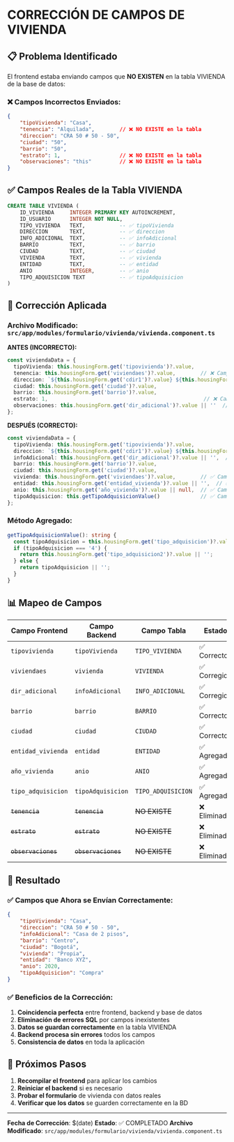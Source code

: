 # CORRECCIÓN DE CAMPOS DE VIVIENDA

## 📋 Problema Identificado

El frontend estaba enviando campos que **NO EXISTEN** en la tabla VIVIENDA de la base de datos:

### ❌ Campos Incorrectos Enviados:
```json
{
    "tipoVivienda": "Casa",
    "tenencia": "Alquilada",        // ❌ NO EXISTE en la tabla
    "direccion": "CRA 50 # 50 - 50",
    "ciudad": "50",
    "barrio": "50",
    "estrato": 1,                   // ❌ NO EXISTE en la tabla
    "observaciones": "this"         // ❌ NO EXISTE en la tabla
}
```

## ✅ Campos Reales de la Tabla VIVIENDA

```sql
CREATE TABLE VIVIENDA (
    ID_VIVIENDA     INTEGER PRIMARY KEY AUTOINCREMENT,
    ID_USUARIO      INTEGER NOT NULL,
    TIPO_VIVIENDA   TEXT,           -- ✅ tipoVivienda
    DIRECCION       TEXT,           -- ✅ direccion
    INFO_ADICIONAL  TEXT,           -- ✅ infoAdicional
    BARRIO          TEXT,           -- ✅ barrio
    CIUDAD          TEXT,           -- ✅ ciudad
    VIVIENDA        TEXT,           -- ✅ vivienda
    ENTIDAD         TEXT,           -- ✅ entidad
    ANIO            INTEGER,        -- ✅ anio
    TIPO_ADQUISICION TEXT           -- ✅ tipoAdquisicion
)
```

## 🔧 Corrección Aplicada

### Archivo Modificado: `src/app/modules/formulario/vivienda/vivienda.component.ts`

**ANTES (INCORRECTO):**
```typescript
const viviendaData = {
  tipoVivienda: this.housingForm.get('tipovivienda')?.value,
  tenencia: this.housingForm.get('viviendaes')?.value,        // ❌ Campo incorrecto
  direccion: `${this.housingForm.get('cdir1')?.value} ${this.housingForm.get('cdir2')?.value} # ${this.housingForm.get('cdir3')?.value} - ${this.housingForm.get('cdir4')?.value}`,
  ciudad: this.housingForm.get('ciudad')?.value,
  barrio: this.housingForm.get('barrio')?.value,
  estrato: 1,                                                  // ❌ Campo incorrecto
  observaciones: this.housingForm.get('dir_adicional')?.value || ''  // ❌ Campo incorrecto
};
```

**DESPUÉS (CORRECTO):**
```typescript
const viviendaData = {
  tipoVivienda: this.housingForm.get('tipovivienda')?.value,
  direccion: `${this.housingForm.get('cdir1')?.value} ${this.housingForm.get('cdir2')?.value} # ${this.housingForm.get('cdir3')?.value} - ${this.housingForm.get('cdir4')?.value}`,
  infoAdicional: this.housingForm.get('dir_adicional')?.value || '',  // ✅ Campo correcto
  barrio: this.housingForm.get('barrio')?.value,
  ciudad: this.housingForm.get('ciudad')?.value,
  vivienda: this.housingForm.get('viviendaes')?.value,        // ✅ Campo correcto
  entidad: this.housingForm.get('entidad_vivienda')?.value || '',  // ✅ Campo correcto
  anio: this.housingForm.get('año_vivienda')?.value || null,  // ✅ Campo correcto
  tipoAdquisicion: this.getTipoAdquisicionValue()             // ✅ Campo correcto
};
```

### Método Agregado:
```typescript
getTipoAdquisicionValue(): string {
  const tipoAdquisicion = this.housingForm.get('tipo_adquisicion')?.value;
  if (tipoAdquisicion === '4') {
    return this.housingForm.get('tipo_adquisicion2')?.value || '';
  } else {
    return tipoAdquisicion || '';
  }
}
```

## 📊 Mapeo de Campos

| Campo Frontend | Campo Backend | Campo Tabla | Estado |
|----------------|---------------|-------------|---------|
| `tipovivienda` | `tipoVivienda` | `TIPO_VIVIENDA` | ✅ Correcto |
| `viviendaes` | `vivienda` | `VIVIENDA` | ✅ Corregido |
| `dir_adicional` | `infoAdicional` | `INFO_ADICIONAL` | ✅ Corregido |
| `barrio` | `barrio` | `BARRIO` | ✅ Correcto |
| `ciudad` | `ciudad` | `CIUDAD` | ✅ Correcto |
| `entidad_vivienda` | `entidad` | `ENTIDAD` | ✅ Agregado |
| `año_vivienda` | `anio` | `ANIO` | ✅ Agregado |
| `tipo_adquisicion` | `tipoAdquisicion` | `TIPO_ADQUISICION` | ✅ Agregado |
| ~~`tenencia`~~ | ~~`tenencia`~~ | ~~NO EXISTE~~ | ❌ Eliminado |
| ~~`estrato`~~ | ~~`estrato`~~ | ~~NO EXISTE~~ | ❌ Eliminado |
| ~~`observaciones`~~ | ~~`observaciones`~~ | ~~NO EXISTE~~ | ❌ Eliminado |

## 🎯 Resultado

### ✅ Campos que Ahora se Envían Correctamente:
```json
{
    "tipoVivienda": "Casa",
    "direccion": "CRA 50 # 50 - 50",
    "infoAdicional": "Casa de 2 pisos",
    "barrio": "Centro",
    "ciudad": "Bogotá",
    "vivienda": "Propia",
    "entidad": "Banco XYZ",
    "anio": 2020,
    "tipoAdquisicion": "Compra"
}
```

### ✅ Beneficios de la Corrección:
1. **Coincidencia perfecta** entre frontend, backend y base de datos
2. **Eliminación de errores SQL** por campos inexistentes
3. **Datos se guardan correctamente** en la tabla VIVIENDA
4. **Backend procesa sin errores** todos los campos
5. **Consistencia de datos** en toda la aplicación

## 🚀 Próximos Pasos

1. **Recompilar el frontend** para aplicar los cambios
2. **Reiniciar el backend** si es necesario
3. **Probar el formulario** de vivienda con datos reales
4. **Verificar que los datos** se guarden correctamente en la BD

---

**Fecha de Corrección**: $(date)
**Estado**: ✅ COMPLETADO
**Archivo Modificado**: `src/app/modules/formulario/vivienda/vivienda.component.ts` 